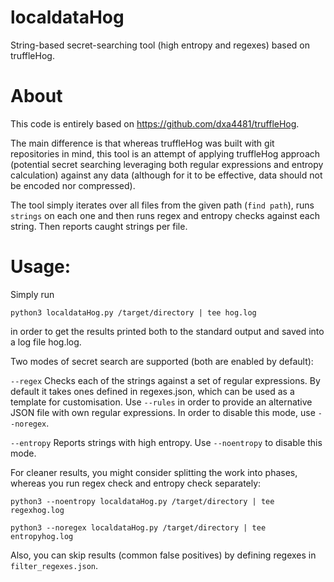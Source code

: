# localdataHog
String-based secret-searching tool (high entropy and regexes) based on truffleHog.

# About

This code is entirely based on https://github.com/dxa4481/truffleHog. 

The main difference is that whereas truffleHog was built with git repositories in mind, this tool is an attempt of applying truffleHog approach (potential secret searching leveraging both regular expressions and entropy calculation) against any data (although for it to be effective, data should not be encoded nor compressed).

The tool simply iterates over all files from the given path (`find path`), runs `strings` on each one and then runs regex and entropy checks against each string. Then reports caught strings per file.

# Usage:
Simply run

`python3 localdataHog.py /target/directory | tee hog.log`

in order to get the results printed both to the standard output and saved into a log file hog.log.


Two modes of secret search are supported (both are enabled by default):

`--regex` 	Checks each of the strings against a set of regular expressions. By default it takes ones defined in regexes.json, which can be used as a template for customisation. Use `--rules` in order to provide an alternative JSON file with own regular expressions. In order to disable this mode, use `--noregex`.

`--entropy`	Reports strings with high entropy. Use `--noentropy` to disable this mode.
	
For cleaner results, you might consider splitting the work into phases, whereas you run regex check and entropy check separately:

`python3 --noentropy localdataHog.py /target/directory | tee regexhog.log`

`python3 --noregex localdataHog.py /target/directory | tee entropyhog.log`

Also, you can skip results (common false positives) by defining regexes in `filter_regexes.json`.


